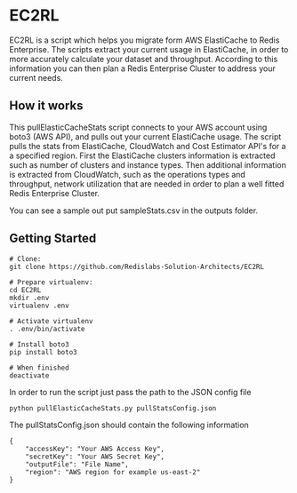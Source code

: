EC2RL
=====

EC2RL is a script which helps you migrate form AWS ElastiCache to Redis Enterprise.
The scripts extract your current usage in ElastiCache, in order to more accurately calculate your dataset and throughput.
According to this information you can then plan a Redis Enterprise Cluster to address your current needs.

## How it works
This pullElasticCacheStats script connects to your AWS account using boto3 (AWS API), and pulls out your current ElastiCache usage.
The script pulls the stats from ElastiCache, CloudWatch and Cost Estimator API's for a a specified region.
First the ElastiCache clusters information is extracted such as number of clusters and instance types.
Then additional information is extracted from CloudWatch, such as the operations types and throughput, network utilization that are needed in order to plan a well fitted Redis Enterprise Cluster.

You can see a sample out put sampleStats.csv in the outputs folder.

## Getting Started

```
# Clone:
git clone https://github.com/Redislabs-Solution-Architects/EC2RL

# Prepare virtualenv:
cd EC2RL
mkdir .env
virtualenv .env

# Activate virtualenv
. .env/bin/activate

# Install boto3
pip install boto3

# When finished
deactivate
```

In order to run the script just pass the path to the JSON config file

```
python pullElasticCacheStats.py pullStatsConfig.json
```

The pullStatsConfig.json should contain the following information
```
{
    "accessKey": "Your AWS Access Key",
    "secretKey": "Your AWS Secret Key",
    "outputFile": "File Name",
    "region": "AWS region for example us-east-2"
}
```

